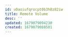 ```yaml
---
id: u0aoiufqrocpt0b3h8z82iw
title: Remote Volume
desc: ''
updated: 1679079094230
created: 1679079088501
---
```

